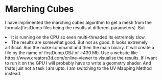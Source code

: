 # Marching Cubes 
I have implimented the marching cubes algorithm to get a mesh from the formula(firstDump files being the results at different parameters). But
<li> It is running on the CPU so even multi-threaded its extremely slow.
<li> The results are somewhat good. But not as good. It looks extremely artificial.
Run the make command and then the main binary. It will create a file by the name of firstDump.OBJ of ~430 Mb. Use a website like https://www.creators3d.com/online-viewer to visualise the results. 
If i want to run it on the GPU I will probably have to write a geometry shader. And thats just not a task I am upto. I am switching to the UV Mapping Method instead. 
